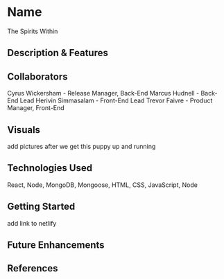 # Name
The Spirits Within

## Description & Features

## Collaborators
Cyrus Wickersham - Release Manager, Back-End
Marcus Hudnell - Back-End Lead
Herivin Simmasalam - Front-End Lead
Trevor Faivre - Product Manager, Front-End

## Visuals
add pictures after we get this puppy up and running

## Technologies Used
React, Node, MongoDB, Mongoose, HTML, CSS, JavaScript, Node

## Getting Started
add link to netlify 

## Future Enhancements


## References

